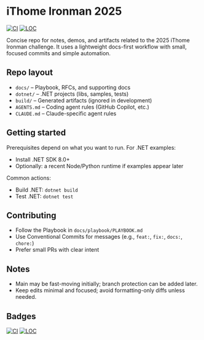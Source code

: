 # iThome Ironman 2025

[![CI](https://github.com/ApprenticeGC/ithome-ironman-2025/actions/workflows/ci.yml/badge.svg)](https://github.com/ApprenticeGC/ithome-ironman-2025/actions/workflows/ci.yml)
[![LOC](https://img.shields.io/endpoint?url=https://raw.githubusercontent.com/ApprenticeGC/ithome-ironman-2025/main/.github/badges/dotnet_game_loc.json)](./.github/badges/dotnet_game_loc.json)

Concise repo for notes, demos, and artifacts related to the 2025 iThome Ironman challenge. It uses a lightweight docs-first workflow with small, focused commits and simple automation.

## Repo layout

- `docs/` – Playbook, RFCs, and supporting docs
- `dotnet/` – .NET projects (libs, samples, tests)
- `build/` – Generated artifacts (ignored in development)
- `AGENTS.md` – Coding agent rules (GitHub Copilot, etc.)
- `CLAUDE.md` – Claude-specific agent rules

## Getting started

Prerequisites depend on what you want to run. For .NET examples:

- Install .NET SDK 8.0+
- Optionally: a recent Node/Python runtime if examples appear later

Common actions:

- Build .NET: `dotnet build`
- Test .NET: `dotnet test`

## Contributing

- Follow the Playbook in `docs/playbook/PLAYBOOK.md`
- Use Conventional Commits for messages (e.g., `feat:`, `fix:`, `docs:`, `chore:`)
- Prefer small PRs with clear intent

## Notes

- Main may be fast-moving initially; branch protection can be added later.
- Keep edits minimal and focused; avoid formatting-only diffs unless needed.

## Badges

[![CI](https://github.com/ApprenticeGC/ithome-ironman-2025/actions/workflows/ci.yml/badge.svg)](https://github.com/ApprenticeGC/ithome-ironman-2025/actions/workflows/ci.yml)
[![LOC](https://img.shields.io/endpoint?url=https://raw.githubusercontent.com/ApprenticeGC/ithome-ironman-2025/main/.github/badges/dotnet_game_loc.json)](./.github/badges/dotnet_game_loc.json)
